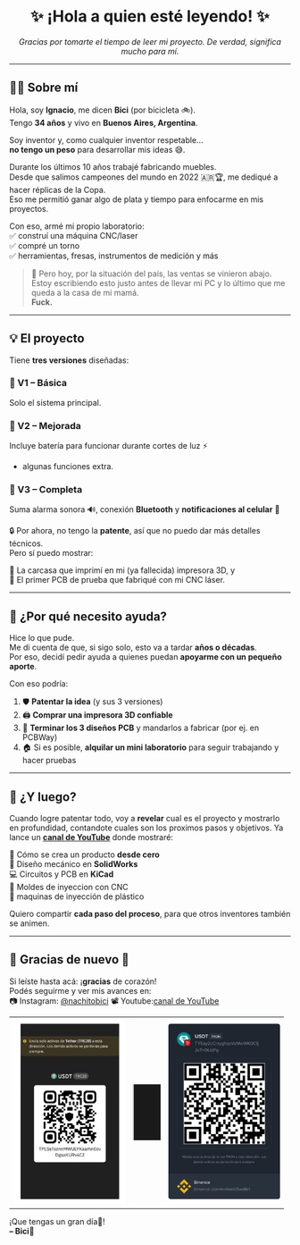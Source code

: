 <h1 align="center">✨ ¡Hola a quien esté leyendo! ✨</h1>

<p align="center"><i>Gracias por tomarte el tiempo de leer mi proyecto. De verdad, significa mucho para mí.</i></p>

---

## 🙋‍♂️ Sobre mí

Hola, soy **Ignacio**, me dicen **Bici** (por bicicleta 🚲).  
Tengo **34 años** y vivo en **Buenos Aires, Argentina**.

Soy inventor y, como cualquier inventor respetable…  
**no tengo un peso** para desarrollar mis ideas 😅.

Durante los últimos 10 años trabajé fabricando muebles.  
Desde que salimos campeones del mundo en 2022 🇦🇷🏆, me dediqué a hacer réplicas de la Copa.  
Eso me permitió ganar algo de plata y tiempo para enfocarme en mis proyectos.

Con eso, armé mi propio laboratorio:  
✅ construí una máquina CNC/laser  
✅ compré un torno  
✅ herramientas, fresas, instrumentos de medición y más

> 🧨 Pero hoy, por la situación del país, las ventas se vinieron abajo.  
Estoy escribiendo esto justo antes de llevar mi PC y lo último que me queda a la casa de mi mamá.  
**Fuck.**

---

## 💡 El proyecto

Tiene **tres versiones** diseñadas:

### 🔹 V1 – Básica  
Solo el sistema principal.

### 🔸 V2 – Mejorada  
Incluye batería para funcionar durante cortes de luz ⚡  
+ algunas funciones extra.

### 🔺 V3 – Completa  
Suma alarma sonora 🔊, conexión **Bluetooth** y **notificaciones al celular** 📲

🔒 Por ahora, no tengo la **patente**, así que no puedo dar más detalles técnicos.  
Pero sí puedo mostrar:

🧩 La carcasa que imprimí en mi (ya fallecida) impresora 3D, y  
💾 El primer PCB de prueba que fabriqué con mi CNC láser.

---

## 🤝 ¿Por qué necesito ayuda?

Hice lo que pude.  
Me di cuenta de que, si sigo solo, esto va a tardar **años o décadas**.  
Por eso, decidí pedir ayuda a quienes puedan **apoyarme con un pequeño aporte**.

Con eso podría:

1. 🛡 **Patentar la idea** (y sus 3 versiones)
2. 🖨 **Comprar una impresora 3D confiable**
3. 📐 **Terminar los 3 diseños PCB** y mandarlos a fabricar (por ej. en PCBWay)
4. 🏠 Si es posible, **alquilar un mini laboratorio** para seguir trabajando y hacer pruebas

---

## 🚀 ¿Y luego?

Cuando logre patentar todo, voy a **revelar** cual es el proyecto y mostrarlo en profundidad, contandote cuales son los proximos pasos y objetivos.
Ya lance un **[canal de YouTube](https://www.youtube.com/@BissiclettasLaboratory)** donde mostraré:

🧠 Cómo se crea un producto **desde cero**  
🧩 Diseño mecánico en **SolidWorks**  
💻 Circuitos y PCB en **KiCad**  
🔩 Moldes de inyeccion con CNC  
🥽 maquinas de inyección de plástico

Quiero compartir **cada paso del proceso**, para que otros inventores también se animen.

---

## 💬 Gracias de nuevo 🙏

Si leíste hasta acá: ¡**gracias** de corazón!  
Podés seguirme y ver mis avances en:  
📷 Instagram: [@nachitobici](https://instagram.com/nachitobici)
📽 Youtube:[canal de YouTube](https://www.youtube.com/@BissiclettasLaboratory)

<table>
  <tr>
    <td align="left">
      <img src="https://github.com/BissiclettaLaboratory/Project/blob/Project-txt-languages/Project-Images/trustwallet.png?raw=true" alt="Trust Wallet" width="200"/>
    </td>
    <td align="center" width="50">
      <hr style="border: none; border-left: 2px solid #ccc; height: 100px;" />
    </td>
    <td align="right">
      <img src="https://github.com/BissiclettaLaboratory/Project/blob/Project-txt-languages/Project-Images/binance.png?raw=true" alt="Binance" width="200"/>
    </td>
  </tr>
</table>

¡Que tengas un gran día🦾!  
**– Bici**💚
